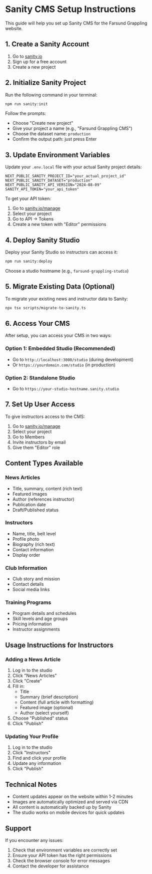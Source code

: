 # Sanity CMS Setup Instructions

This guide will help you set up Sanity CMS for the Farsund Grappling website.

## 1. Create a Sanity Account

1. Go to [sanity.io](https://sanity.io)
2. Sign up for a free account
3. Create a new project

## 2. Initialize Sanity Project

Run the following command in your terminal:

```bash
npm run sanity:init
```

Follow the prompts:
- Choose "Create new project"
- Give your project a name (e.g., "Farsund Grappling CMS")
- Choose the dataset name: `production`
- Confirm the output path: just press Enter

## 3. Update Environment Variables

Update your `.env.local` file with your actual Sanity project details:

```env
NEXT_PUBLIC_SANITY_PROJECT_ID="your_actual_project_id"
NEXT_PUBLIC_SANITY_DATASET="production"
NEXT_PUBLIC_SANITY_API_VERSION="2024-08-09"
SANITY_API_TOKEN="your_api_token"
```

To get your API token:
1. Go to [sanity.io/manage](https://sanity.io/manage)
2. Select your project
3. Go to API → Tokens
4. Create a new token with "Editor" permissions

## 4. Deploy Sanity Studio

Deploy your Sanity Studio so instructors can access it:

```bash
npm run sanity:deploy
```

Choose a studio hostname (e.g., `farsund-grappling-studio`)

## 5. Migrate Existing Data (Optional)

To migrate your existing news and instructor data to Sanity:

```bash
npx tsx scripts/migrate-to-sanity.ts
```

## 6. Access Your CMS

After setup, you can access your CMS in two ways:

### Option 1: Embedded Studio (Recommended)
- Go to `http://localhost:3000/studio` (during development)
- Or `https://yourdomain.com/studio` (in production)

### Option 2: Standalone Studio
- Go to `https://your-studio-hostname.sanity.studio`

## 7. Set Up User Access

To give instructors access to the CMS:

1. Go to [sanity.io/manage](https://sanity.io/manage)
2. Select your project
3. Go to Members
4. Invite instructors by email
5. Give them "Editor" role

## Content Types Available

### News Articles
- Title, summary, content (rich text)
- Featured images
- Author (references instructor)
- Publication date
- Draft/Published status

### Instructors
- Name, title, belt level
- Profile photo
- Biography (rich text)
- Contact information
- Display order

### Club Information
- Club story and mission
- Contact details
- Social media links

### Training Programs
- Program details and schedules
- Skill levels and age groups
- Pricing information
- Instructor assignments

## Usage Instructions for Instructors

### Adding a News Article

1. Log in to the studio
2. Click "News Articles"
3. Click "Create"
4. Fill in:
   - Title
   - Summary (brief description)
   - Content (full article with formatting)
   - Featured image (optional)
   - Author (select yourself)
5. Choose "Published" status
6. Click "Publish"

### Updating Your Profile

1. Log in to the studio
2. Click "Instructors"
3. Find and click your profile
4. Update any information
5. Click "Publish"

## Technical Notes

- Content updates appear on the website within 1-2 minutes
- Images are automatically optimized and served via CDN
- All content is automatically backed up by Sanity
- The studio works on mobile devices for quick updates

## Support

If you encounter any issues:
1. Check that environment variables are correctly set
2. Ensure your API token has the right permissions
3. Check the browser console for error messages
4. Contact the developer for assistance
